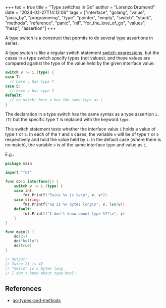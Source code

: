 +++
toc = true
title = "Type switches in Go"
author = "Lorenzo Drumond"
date = "2024-02-27T14:12:06"
tags = ["interface",  "golang",  "value",  "pass_by",  "programming",  "type",  "pointer",  "empty",  "switch",  "stack",  "methods",  "reference",  "panic",  "nil",  "for_the_love_of_go",  "values",  "heap",  "assertion"]
+++


A type switch is a construct that permits to do several type assertions in series.

A type switch is like a regular switch statement [switch-expressions](/wiki/switch-expressions/), but the cases in a type switch specify types (not values), and those values are compared against the type of the value held by the given interface value:

```go
switch v := i.(type) {
case T:
  // here v has type T
case S:
  // here v has type S
default:
  // no match; here v has the same type as i
}
```

The declaration in a type switch has the same syntax as a type assertion `i.(T)` but the specific type `T` is replaced with the keyword `type`.

This switch statement tests whether the interface value `i` holds a value of type `T` or `S`. In each of the `T` and `S` cases, the variable `v` will be of type `T` or `S` respectively and hold the value held by `i`. In the default case (where there is no match), the variable `v` is of the same interface type and value as `i`.

E.g.:
```go
package main

import "fmt"

func do(i interface{}) {
	switch v := i.(type) {
	case int:
		fmt.Printf("Twice %v is %v\n", v, v*2)
	case string:
		fmt.Printf("%q is %v bytes long\n", v, len(v))
	default:
		fmt.Printf("I don't know about type %T!\n", v)
	}
}

func main() {
	do(21)
	do("hello")
	do(true)
}

// Output:
// Twice 21 is 42
// "hello" is 5 bytes long
// I don't know about type bool!
```

## References
- [go-types-and-methods](/wiki/go-types-and-methods/)
